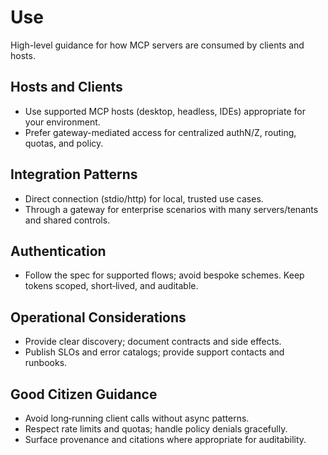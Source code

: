 # Use

High-level guidance for how MCP servers are consumed by clients and hosts.

## Hosts and Clients
- Use supported MCP hosts (desktop, headless, IDEs) appropriate for your environment.
- Prefer gateway-mediated access for centralized authN/Z, routing, quotas, and policy.

## Integration Patterns
- Direct connection (stdio/http) for local, trusted use cases.
- Through a gateway for enterprise scenarios with many servers/tenants and shared controls.

## Authentication
- Follow the spec for supported flows; avoid bespoke schemes. Keep tokens scoped, short‑lived, and auditable.

## Operational Considerations
- Provide clear discovery; document contracts and side effects.
- Publish SLOs and error catalogs; provide support contacts and runbooks.

## Good Citizen Guidance
- Avoid long‑running client calls without async patterns.
- Respect rate limits and quotas; handle policy denials gracefully.
- Surface provenance and citations where appropriate for auditability.
